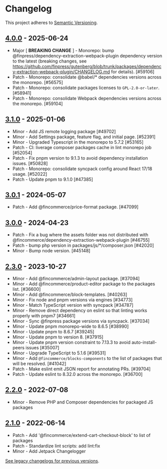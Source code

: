 # Changelog 

This project adheres to [Semantic Versioning](https://semver.org/spec/v2.0.0.html).

## [4.0.0](https://www.npmjs.com/package/@fincommerce/dependency-extraction-webpack-plugin/v/4.0.0) - 2025-06-24 

-   Major [ **BREAKING CHANGE** ] - Monorepo: bump @finpress/dependency-extraction-webpack-plugin dependency version to the latest (breaking changes, see https://github.com/finpress/gutenberg/blob/trunk/packages/dependency-extraction-webpack-plugin/CHANGELOG.md for details). [#59106]
-   Patch - Monorepo: consolidate @babel/* dependencies versions across the monorepo. [#56575]
-   Patch - Monorepo: consolidate packages licenses to `GPL-2.0-or-later`. [#58941]
-   Patch - Monorepo: consolidate Webpack dependencies versions across the monorepo. [#59104]

## [3.1.0](https://www.npmjs.com/package/@fincommerce/dependency-extraction-webpack-plugin/v/3.1.0) - 2025-01-06 

-   Minor - Add JS remote logging package [#49702]
-   Minor - Add Settings package, feature flag, and initial page. [#52391]
-   Minor - Upgraded Typescript in the monorepo to 5.7.2 [#53165]
-   Patch - CI: liverage composer packages cache in lint monorepo job [#52054]
-   Patch - Fix pnpm version to 9.1.3 to avoid dependency installation issues. [#50828]
-   Patch - Monorepo: consolidate syncpack config around React 17/18 usage. [#52022]
-   Patch - Update pnpm to 9.1.0 [#47385]

## [3.0.1](https://www.npmjs.com/package/@fincommerce/dependency-extraction-webpack-plugin/v/3.0.1) - 2024-05-07 

-   Patch - Add @fincommerce/price-format package. [#47099]

## [3.0.0](https://www.npmjs.com/package/@fincommerce/dependency-extraction-webpack-plugin/v/3.0.0) - 2024-04-23 

-   Patch - Fix a bug where the assets folder was not distributed with @fincommerce/dependency-extraction-webpack-plugin [#46755]
-   Patch - bump php version in packages/js/*/composer.json [#42020]
-   Minor - Bump node version. [#45148]

## [2.3.0](https://www.npmjs.com/package/@fincommerce/dependency-extraction-webpack-plugin/v/2.3.0) - 2023-10-27 

-   Minor - Add @fincommerce/admin-layout package. [#37094]
-   Minor - Add @fincommerce/product-editor package to the packages list. [#36600]
-   Minor - Add @fincommerce/block-templates. [#40263]
-   Minor - Fix node and pnpm versions via engines [#34773]
-   Minor - Match TypeScript version with syncpack [#34787]
-   Minor - Remove direct dependency on eslint so that linting works properly with pnpm7 [#34661]
-   Minor - Sync @finpress package versions via syncpack. [#37034]
-   Minor - Update pnpm monorepo-wide to 8.6.5 [#38990]
-   Minor - Update pnpm to 8.6.7 [#39245]
-   Minor - Update pnpm to version 8. [#37915]
-   Minor - Update pnpm version constraint to 7.13.3 to avoid auto-install-peers issues [#35007]
-   Minor - Upgrade TypeScript to 5.1.6 [#39531]
-   Minor - Add `@fincommerce/blocks-components` to the list of packages that will be resolved. [#41042]
-   Patch - Make eslint emit JSON report for annotating PRs. [#39704]
-   Patch - Update eslint to 8.32.0 across the monorepo. [#36700]

## [2.2.0](https://www.npmjs.com/package/@fincommerce/dependency-extraction-webpack-plugin/v/2.2.0) - 2022-07-08 

-   Minor - Remove PHP and Composer dependencies for packaged JS packages

## [2.1.0](https://www.npmjs.com/package/@fincommerce/dependency-extraction-webpack-plugin/v/2.1.0) - 2022-06-14 

-   Patch - Add '@fincommerce/extend-cart-checkout-block' to list of packages
-   Patch - Standardize lint scripts: add lint:fix
-   Minor - Add Jetpack Changelogger

[See legacy changelogs for previous versions](https://github.com/dieselfox1/fincommerce/blob/68581955106947918d2b17607a01bdfdf22288a9/packages/js/dependency-extraction-webpack-plugin/CHANGELOG.md).
